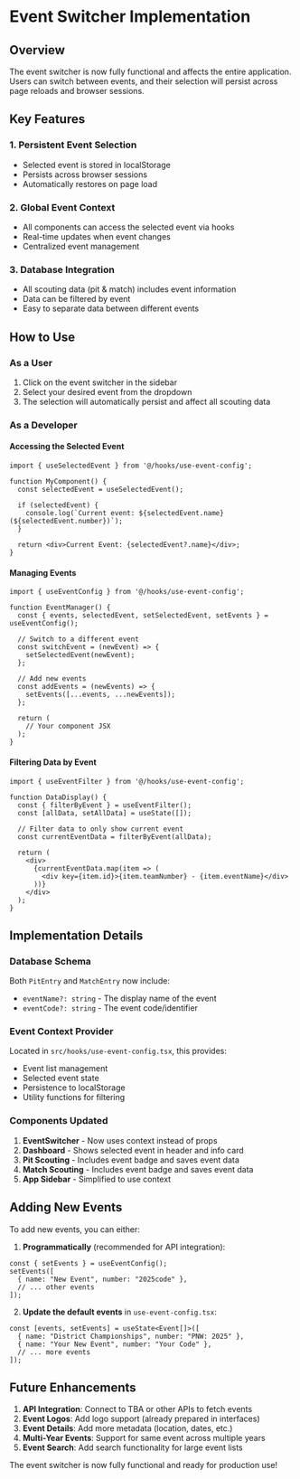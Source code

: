 # Event Switcher Implementation

## Overview

The event switcher is now fully functional and affects the entire application. Users can switch between events, and their selection will persist across page reloads and browser sessions.

## Key Features

### 1. Persistent Event Selection
- Selected event is stored in localStorage
- Persists across browser sessions
- Automatically restores on page load

### 2. Global Event Context
- All components can access the selected event via hooks
- Real-time updates when event changes
- Centralized event management

### 3. Database Integration
- All scouting data (pit & match) includes event information
- Data can be filtered by event
- Easy to separate data between different events

## How to Use

### As a User
1. Click on the event switcher in the sidebar
2. Select your desired event from the dropdown
3. The selection will automatically persist and affect all scouting data

### As a Developer

#### Accessing the Selected Event
```tsx
import { useSelectedEvent } from '@/hooks/use-event-config';

function MyComponent() {
  const selectedEvent = useSelectedEvent();
  
  if (selectedEvent) {
    console.log(`Current event: ${selectedEvent.name} (${selectedEvent.number})`);
  }
  
  return <div>Current Event: {selectedEvent?.name}</div>;
}
```

#### Managing Events
```tsx
import { useEventConfig } from '@/hooks/use-event-config';

function EventManager() {
  const { events, selectedEvent, setSelectedEvent, setEvents } = useEventConfig();
  
  // Switch to a different event
  const switchEvent = (newEvent) => {
    setSelectedEvent(newEvent);
  };
  
  // Add new events
  const addEvents = (newEvents) => {
    setEvents([...events, ...newEvents]);
  };
  
  return (
    // Your component JSX
  );
}
```

#### Filtering Data by Event
```tsx
import { useEventFilter } from '@/hooks/use-event-config';

function DataDisplay() {
  const { filterByEvent } = useEventFilter();
  const [allData, setAllData] = useState([]);
  
  // Filter data to only show current event
  const currentEventData = filterByEvent(allData);
  
  return (
    <div>
      {currentEventData.map(item => (
        <div key={item.id}>{item.teamNumber} - {item.eventName}</div>
      ))}
    </div>
  );
}
```

## Implementation Details

### Database Schema
Both `PitEntry` and `MatchEntry` now include:
- `eventName?: string` - The display name of the event
- `eventCode?: string` - The event code/identifier

### Event Context Provider
Located in `src/hooks/use-event-config.tsx`, this provides:
- Event list management
- Selected event state
- Persistence to localStorage
- Utility functions for filtering

### Components Updated
1. **EventSwitcher** - Now uses context instead of props
2. **Dashboard** - Shows selected event in header and info card
3. **Pit Scouting** - Includes event badge and saves event data
4. **Match Scouting** - Includes event badge and saves event data
5. **App Sidebar** - Simplified to use context

## Adding New Events

To add new events, you can either:

1. **Programmatically** (recommended for API integration):
```tsx
const { setEvents } = useEventConfig();
setEvents([
  { name: "New Event", number: "2025code" },
  // ... other events
]);
```

2. **Update the default events** in `use-event-config.tsx`:
```tsx
const [events, setEvents] = useState<Event[]>([
  { name: "District Championships", number: "PNW: 2025" },
  { name: "Your New Event", number: "Your Code" },
  // ... more events
]);
```

## Future Enhancements

1. **API Integration**: Connect to TBA or other APIs to fetch events
2. **Event Logos**: Add logo support (already prepared in interfaces)
3. **Event Details**: Add more metadata (location, dates, etc.)
4. **Multi-Year Events**: Support for same event across multiple years
5. **Event Search**: Add search functionality for large event lists

The event switcher is now fully functional and ready for production use!
